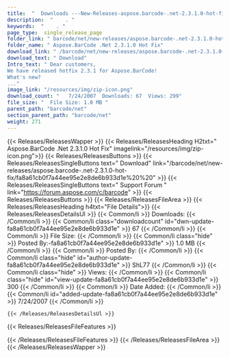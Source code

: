 ```yaml
---
title:  "  Downloads ---New-Releases-aspose.barcode-.net-2.3.1.0-hot-fix . " 
description:  "    . " 
keywords:  "    . " 
page_type:  single_release_page
folder_link: " barcode/net/new-releases/aspose.barcode-.net-2.3.1.0-hot-fix/"
folder_name: " Aspose.BarCode .Net 2.3.1.0 Hot Fix"
download_link: " /barcode/net/new-releases/aspose.barcode-.net-2.3.1.0-hot-fix/fa8a61cb0f7a44ee95e2e8de6b933d1e"
download_text: " Download"
Intro_text: " Dear customers,
We have released hotfix 2.3.1 for Aspose.BarCode!
What's new?
..."
image_link: "/resources/img/zip-icon.png"
download_count: "   7/24/2007  Downloads: 67  Views: 299"
file_size: "  File Size: 1.0 MB "
parent_path: "barcode/net"
section_parent_path: "barcode/net"
weight: 271
---
```


{{< Releases/ReleasesWapper >}}
  {{< Releases/ReleasesHeading H2txt=" Aspose.BarCode .Net 2.3.1.0 Hot Fix" imagelink="/resources/img/zip-icon.png">}}
  {{< Releases/ReleasesButtons >}}
    {{< Releases/ReleasesSingleButtons text=" Download" link="/barcode/net/new-releases/aspose.barcode-.net-2.3.1.0-hot-fix/fa8a61cb0f7a44ee95e2e8de6b933d1e%20%20" >}}
    {{< Releases/ReleasesSingleButtons text=" Support Forum " link="https://forum.aspose.com/c/barcode" >}}
  {{< Releases/ReleasesButtons >}}
  {{< Releases/ReleasesFileArea >}}
    {{< Releases/ReleasesHeading h4txt="File Details">}}
    {{< Releases/ReleasesDetailsUl >}}
            {{< Common/li  >}} Downloads: {{< /Common/li >}} 
      {{< Common/li class="downloadcount" id="dwn-update-fa8a61cb0f7a44ee95e2e8de6b933d1e" >}} 67 {{< /Common/li >}} 
      {{< Common/li  >}} File Size: {{< /Common/li >}} 
      {{< Common/li  class="hide" >}} Posted By:-fa8a61cb0f7a44ee95e2e8de6b933d1e" >}} 1.0 MB {{< /Common/li >}} 
      {{< Common/li  >}} Posted By: {{< /Common/li >}} 
      {{< Common/li class="hide" id="author-update-fa8a61cb0f7a44ee95e2e8de6b933d1e" >}} ShL77 {{< /Common/li >}} 
      {{< Common/li class="hide"  >}} Views: {{< /Common/li >}} 
      {{< Common/li class="hide" id="view-update-fa8a61cb0f7a44ee95e2e8de6b933d1e" >}} 300 {{< /Common/li >}} 
      {{< Common/li  >}} Date Added: {{< /Common/li >}} 
      {{< Common/li id="added-update-fa8a61cb0f7a44ee95e2e8de6b933d1e" >}} 7/24/2007 {{< /Common/li >}} 

    {{< /Releases/ReleasesDetailsUl >}}

  {{< Releases/ReleasesFileFeatures >}}
      
  {{< /Releases/ReleasesFileFeatures >}}
 {{< /Releases/ReleasesFileArea >}}
{{< /Releases/ReleasesWapper >}}


